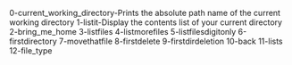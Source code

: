 0-current_working_directory-Prints the absolute path name of the current working directory
1-listit-Display the contents list of your current directory
2-bring_me_home
3-listfiles
4-listmorefiles
5-listfilesdigitonly
6-firstdirectory
7-movethatfile
8-firstdelete
9-firstdirdeletion
10-back
11-lists
12-file_type
